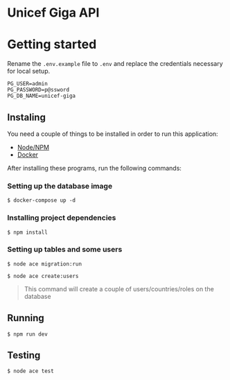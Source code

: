 # Unicef Giga API

# Getting started

Rename the `.env.example` file to `.env` and replace the credentials necessary for local setup.

```
PG_USER=admin
PG_PASSWORD=p@ssword
PG_DB_NAME=unicef-giga
```

## Instaling

You need a couple of things to be installed in order to run this application:

- [Node/NPM](https://nodejs.org/en/)
- [Docker](https://www.docker.com/products/docker-desktop/)

After installing these programs, run the following commands:

### Setting up the database image

`$ docker-compose up -d`

### Installing project dependencies

`$ npm install`

### Setting up tables and some users

`$ node ace migration:run`

`$ node ace create:users`

> This command will create a couple of users/countries/roles on the database

## Running

`$ npm run dev `

## Testing

`$ node ace test`
